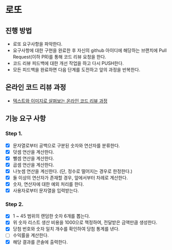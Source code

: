 # 로또
## 진행 방법
* 로또 요구사항을 파악한다.
* 요구사항에 대한 구현을 완료한 후 자신의 github 아이디에 해당하는 브랜치에 Pull Request(이하 PR)를 통해 코드 리뷰 요청을 한다.
* 코드 리뷰 피드백에 대한 개선 작업을 하고 다시 PUSH한다.
* 모든 피드백을 완료하면 다음 단계를 도전하고 앞의 과정을 반복한다.

## 온라인 코드 리뷰 과정
* [텍스트와 이미지로 살펴보는 온라인 코드 리뷰 과정](https://github.com/next-step/nextstep-docs/tree/master/codereview)

## 기능 요구 사항
### Step 1.
- [x] 문자열로부터 공백으로 구분된 숫자와 연산자를 분류한다.    
- [x] 덧셈 연산을 계산한다.  
- [x] 뺄셈 연산을 계산한다.  
- [x] 곱셈 연산을 계산한다.  
- [x] 나눗셈 연산을 계신한다. (단, 정수로 떨어지는 경우로 한정한다.)   
- [x] 둘 이상의 연산자가 존재할 경우, 앞에서부터 차례로 계산한다.  
- [x] 숫자, 연산자에 대한 예외 처리를 한다.  
- [x] 사용자로부터 문자열을 입력받는다.

### Step 2.
- [x] 1 ~ 45 범위의 랜덤한 숫자 6개를 뽑는다.  
- [x] 위 숫자 리스트 생산 비용을 1000으로 책정하여, 전달받은 금액만큼 생성한다.  
- [x] 당첨 번호와 숫자 일치 개수를 확인하여 당첨 통계를 낸다.  
- [ ] 수익률을 계산한다.
- [x] 해당 결과를 콘솔에 출력한다.
